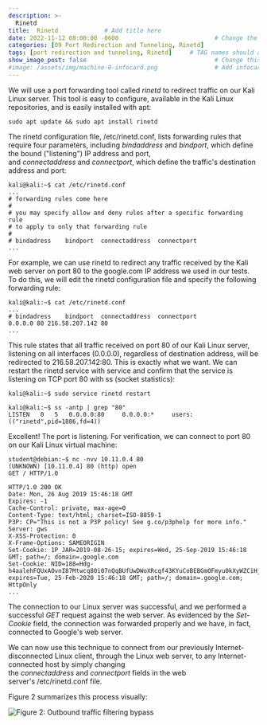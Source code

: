 ```yaml
---
description: >-
  Rinetd
title:  Rinetd             # Add title here
date: 2022-11-12 08:00:00 -0600                           # Change the date to match completion date
categories: [09 Port Redirection and Tunneling, Rinetd]                     # Change Templates to Writeup
tags: [port redirection and tunneling, Rinetd]     # TAG names should always be lowercase; replace template with writeup, and add relevant tags
show_image_post: false                                    # Change this to true
#image: /assets/img/machine-0-infocard.png                # Add infocard image here for post preview image
---
```

We will use a port forwarding tool called _rinetd_ to redirect traffic on our Kali Linux server. This tool is easy to configure, available in the Kali Linux repositories, and is easily installed with apt:

```
sudo apt update && sudo apt install rinetd
```

The rinetd configuration file, /etc/rinetd.conf, lists forwarding rules that require four parameters, including _bindaddress_ and _bindport_, which define the bound ("listening") IP address and port, and _connectaddress_ and _connectport_, which define the traffic's destination address and port:

```
kali@kali:~$ cat /etc/rinetd.conf
...
# forwarding rules come here
#
# you may specify allow and deny rules after a specific forwarding rule
# to apply to only that forwarding rule
#
# bindadress    bindport  connectaddress  connectport
...
```

For example, we can use rinetd to redirect any traffic received by the Kali web server on port 80 to the google.com IP address we used in our tests. To do this, we will edit the rinetd configuration file and specify the following forwarding rule:

```
kali@kali:~$ cat /etc/rinetd.conf 
...
# bindadress    bindport  connectaddress  connectport
0.0.0.0 80 216.58.207.142 80
...
```

This rule states that all traffic received on port 80 of our Kali Linux server, listening on all interfaces (0.0.0.0), regardless of destination address, will be redirected to 216.58.207.142:80. This is exactly what we want. We can restart the rinetd service with service and confirm that the service is listening on TCP port 80 with ss (socket statistics):

```
kali@kali:~$ sudo service rinetd restart

kali@kali:~$ ss -antp | grep "80"
LISTEN   0   5   0.0.0.0:80     0.0.0.0:*     users:(("rinetd",pid=1886,fd=4))
```

Excellent! The port is listening. For verification, we can connect to port 80 on our Kali Linux virtual machine:

```
student@debian:~$ nc -nvv 10.11.0.4 80
(UNKNOWN) [10.11.0.4] 80 (http) open
GET / HTTP/1.0

HTTP/1.0 200 OK
Date: Mon, 26 Aug 2019 15:46:18 GMT
Expires: -1
Cache-Control: private, max-age=0
Content-Type: text/html; charset=ISO-8859-1
P3P: CP="This is not a P3P policy! See g.co/p3phelp for more info."
Server: gws
X-XSS-Protection: 0
X-Frame-Options: SAMEORIGIN
Set-Cookie: 1P_JAR=2019-08-26-15; expires=Wed, 25-Sep-2019 15:46:18 GMT; path=/; domain=.google.com
Set-Cookie: NID=188=Hdg-h4aalehFQUxAOvnI87Mtwcq80i07nQqBUfUwDWoXRcqf43KYuCoBEBGmOFmyu0kXyWZCiHj0egWCfCxdote0ScMX6ArouU2jF4DZeeFHBhqZCvLJDV3ysgPzerRkk9pcLi7HEnbeeEn5xR9BgWfz4jvZkjnzYDwlfoL2ivk; expires=Tue, 25-Feb-2020 15:46:18 GMT; path=/; domain=.google.com; HttpOnly
...
```

The connection to our Linux server was successful, and we performed a successful _GET_ request against the web server. As evidenced by the _Set-Cookie_ field, the connection was forwarded properly and we have, in fact, connected to Google's web server.

We can now use this technique to connect from our previously Internet-disconnected Linux client, through the Linux web server, to any Internet-connected host by simply changing the _connectaddress_ and _connectport_ fields in the web server's /etc/rinetd.conf file.

Figure 2 summarizes this process visually:

![Figure 2: Outbound traffic filtering bypass](https://offsec-platform-prod.s3.amazonaws.com/offsec-courses/PEN-200/imgs/port_redirection_and_tunneling/81e3c06f2dfdaa260fc4eec9c95c2efc-port_redirection_and_tunneling_diagram_02.png)
